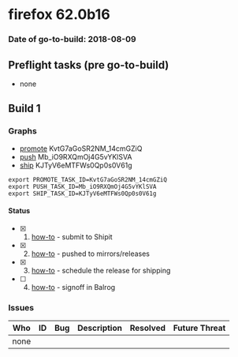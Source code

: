 # firefox 62.0b16

### Date of go-to-build: 2018-08-09

## Preflight tasks (pre go-to-build)
- none

## Build 1  

### Graphs
* [promote](https://tools.taskcluster.net/push-inspector/#/KvtG7aGoSR2NM_14cmGZiQ) KvtG7aGoSR2NM_14cmGZiQ
* [push](https://tools.taskcluster.net/push-inspector/#/Mb_iO9RXQmOj4G5vYKlSVA) Mb_iO9RXQmOj4G5vYKlSVA
* [ship](https://tools.taskcluster.net/push-inspector/#/KJTyV6eMTFWs0Qp0s0V61g) KJTyV6eMTFWs0Qp0s0V61g
```
export PROMOTE_TASK_ID=KvtG7aGoSR2NM_14cmGZiQ
export PUSH_TASK_ID=Mb_iO9RXQmOj4G5vYKlSVA
export SHIP_TASK_ID=KJTyV6eMTFWs0Qp0s0V61g
```


#### Status
- [x] 1.  [how-to](https://wiki.mozilla.org/Release:Release_Automation_on_Mercurial:Starting_a_Release#Submit_to_Ship_It)  - submit to Shipit
- [x] 2.  [how-to](https://github.com/mozilla-releng/releasewarrior-2.0/blob/master/docs/release-promotion/desktop/howto.md#push-artifacts-to-releases-directory)  - pushed to mirrors/releases
- [x] 3.  [how-to](https://github.com/mozilla-releng/releasewarrior-2.0/blob/master/docs/release-promotion/desktop/howto.md#ship-the-release)  - schedule the release for shipping
- [ ] 4.  [how-to](https://github.com/mozilla-releng/releasewarrior-2.0/blob/master/docs/release-promotion/desktop/howto.md#obtain-sign-offs-for-changes)  - signoff in Balrog

### Issues
| Who                 | ID               | Bug                                                                 | Description                | Resolved                | Future Threat                |
| ------------------- | ---------------- | ------------------------------------------------------------------- | -------------------------- | ----------------------- | ---------------------------- |
| none | | | | | |

